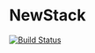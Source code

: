 # NewStack
[![Build Status](https://travis-ci.org/IvanovMA/NewStack.svg?branch=master)](https://travis-ci.org/IvanovMA/NewStack)

